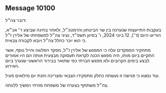 ## Message 10100

דובר צה״ל:

בעקבות התייעצות שנערכה בין שר הביטחון והרמטכ״ל, ולאחר בחינה שביצע ר׳ אכ״א, הודיעו היום (ד׳), 12 ביוני 2024, ו׳ בסיוון תשפ״ד, נציגי צה״ל למשפחתו של אלירן ז״ל כי הוא יוכר כחלל צה״ל ויובא לקבורה צבאית.

מתחקיר המפקדים עלה כי המפגש של אלירן ז״ל, מפקד הפלוגה וחייל נוסף, אשר התקיים ביום מותו, היה מפגש הכנה לקראת תעסוקה מבצעית אותה הם היו אמורים לבצע בימים הקרובים ולא מפגש חברתי כפי שתואר בבירור הראשוני שנערך ביום האירוע.  

עוד נמצא כי פגישה זו נעשתה כחלק מתפקידו הצבאי ומצריכה הזנת יום מילואים פעיל.

צה״ל משתתף בצערה של משפחת מזרחי וימשיך ללוותה.

